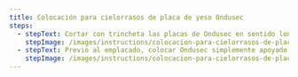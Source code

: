 ```yaml
---
title: Colocación para cielorrasos de placa de yeso Ondusec
steps:
  - stepText: Cortar con trincheta las placas de Ondusec en sentido longitudinal, según la separación entre montantes.
    stepImage: /images/instructions/colocacion-para-cielorrasos-de-placa-de-yeso/isolant-aislantes-linea-construccion-en-seco-paso-a-paso-colocacion-para-cielorrasos-de-placa-de-yeso-1.jpg
  - stepText: Previo al emplacado, colocar Ondusec simplemente apoyado sobre la estructura.
    stepImage: /images/instructions/colocacion-para-cielorrasos-de-placa-de-yeso/isolant-aislantes-linea-construccion-en-seco-paso-a-paso-colocacion-para-cielorrasos-de-placa-de-yeso-2.jpg
---
```

